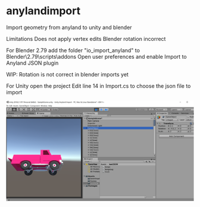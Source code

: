 # anylandimport
Import geometry from anyland to unity and blender

Limitations
Does not apply vertex edits
Blender rotation incorrect

For Blender 2.79
add the folder "io_import_anyland" to Blender\2.79\scripts\addons
Open user preferences and enable Import to Anyland JSON plugin

WIP: Rotation is not correct in blender imports yet

For Unity open the project
Edit line 14 in Import.cs to choose the json file to import

![Screenshot](screenshot.PNG)
